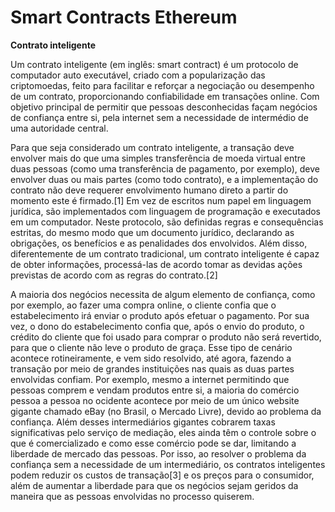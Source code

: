 # Smart Contracts Ethereum

**Contrato inteligente**

Um contrato inteligente (em inglês: smart contract) é um protocolo de computador auto executável, criado com a popularização das criptomoedas, feito para facilitar e reforçar a negociação ou desempenho de um contrato, proporcionando confiabilidade em transações online. Com objetivo principal de permitir que pessoas desconhecidas façam negócios de confiança entre si, pela internet sem a necessidade de intermédio de uma autoridade central.

Para que seja considerado um contrato inteligente, a transação deve envolver mais do que uma simples transferência de moeda virtual entre duas pessoas (como uma transferência de pagamento, por exemplo), deve envolver duas ou mais partes (como todo contrato), e a implementação do contrato não deve requerer envolvimento humano direto a partir do momento este é firmado.[1] Em vez de escritos num papel em linguagem jurídica, são implementados com linguagem de programação e executados em um computador. Neste protocolo, são definidas regras e consequências estritas, do mesmo modo que um documento jurídico, declarando as obrigações, os benefícios e as penalidades dos envolvidos. Além disso, diferentemente de um contrato tradicional, um contrato inteligente é capaz de obter informações, processá-las de acordo tomar as devidas ações previstas de acordo com as regras do contrato.[2]

A maioria dos negócios necessita de algum elemento de confiança, como por exemplo, ao fazer uma compra online, o cliente confia que o estabelecimento irá enviar o produto após efetuar o pagamento. Por sua vez, o dono do estabelecimento confia que, após o envio do produto, o crédito do cliente que foi usado para comprar o produto não será revertido, para que o cliente não leve o produto de graça. Esse tipo de cenário acontece rotineiramente, e vem sido resolvido, até agora, fazendo a transação por meio de grandes instituições nas quais as duas partes envolvidas confiam. Por exemplo, mesmo a internet permitindo que pessoas comprem e vendam produtos entre si, a maioria do comércio pessoa a pessoa no ocidente acontece por meio de um único website gigante chamado eBay (no Brasil, o Mercado Livre), devido ao problema da confiança. Além desses intermediários gigantes cobrarem taxas significativas pelo serviço de mediação, eles ainda têm o controle sobre o que é comercializado e como esse comércio pode se dar, limitando a liberdade de mercado das pessoas. Por isso, ao resolver o problema da confiança sem a necessidade de um intermediário, os contratos inteligentes podem reduzir os custos de transação[3] e os preços para o consumidor, além de aumentar a liberdade para que os negócios sejam geridos da maneira que as pessoas envolvidas no processo quiserem.